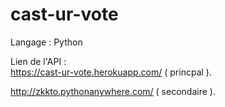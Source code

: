 # cast-ur-vote

Langage : Python

Lien de l'API : </br>
https://cast-ur-vote.herokuapp.com/ ( princpal ).

http://zkkto.pythonanywhere.com/ ( secondaire ).

